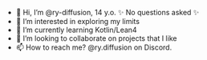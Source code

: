 - 👋 Hi, I’m @ry-diffusion, 14 y.o. ✨ No questions asked ✨ 
- 👀 I’m interested in exploring my limits
- 🌱 I’m currently learning Kotlin/Lean4
- 💞️ I’m looking to collaborate on projects that I like
- 📫 How to reach me? @ry.diffusion on Discord.

